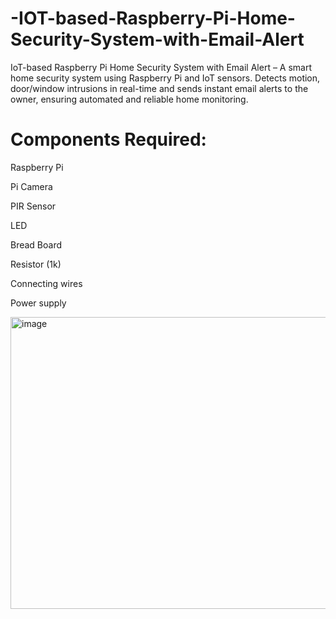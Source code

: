 # -IOT-based-Raspberry-Pi-Home-Security-System-with-Email-Alert
IoT-based Raspberry Pi Home Security System with Email Alert – A smart home security system using Raspberry Pi and IoT sensors. Detects motion, door/window intrusions in real-time and sends instant email alerts to the owner, ensuring automated and reliable home monitoring.
# Components Required:

Raspberry Pi

Pi Camera

PIR Sensor

LED

Bread Board

Resistor (1k)

Connecting wires

Power supply

<img width="650" height="467" alt="image" src="https://github.com/user-attachments/assets/41fb8c45-bfd5-4a45-a73d-b7a72111b739" />
